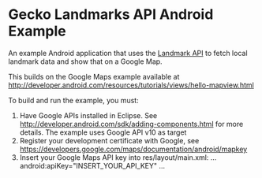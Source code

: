 Gecko Landmarks API Android Example
===============

An example Android application that uses the [Landmark API](http://geckolandmarks.com/landmark_api.html) to fetch local landmark data and show that on a Google Map.

This builds on the Google Maps example available at http://developer.android.com/resources/tutorials/views/hello-mapview.html

To build and run the example, you must:
1. Have Google APIs installed in Eclipse. See http://developer.android.com/sdk/adding-components.html for more details. The example uses Google API v10 as target
2. Register your development certificate with Google, see https://developers.google.com/maps/documentation/android/mapkey
3. Insert your Google Maps API key into res/layout/main.xml:
	...
	android:apiKey="INSERT_YOUR_API_KEY"
	...
